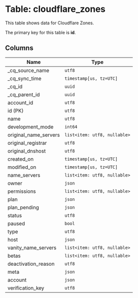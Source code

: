 # Table: cloudflare_zones

This table shows data for Cloudflare Zones.

The primary key for this table is **id**.

## Columns

| Name          | Type          |
| ------------- | ------------- |
|_cq_source_name|`utf8`|
|_cq_sync_time|`timestamp[us, tz=UTC]`|
|_cq_id|`uuid`|
|_cq_parent_id|`uuid`|
|account_id|`utf8`|
|id (PK)|`utf8`|
|name|`utf8`|
|development_mode|`int64`|
|original_name_servers|`list<item: utf8, nullable>`|
|original_registrar|`utf8`|
|original_dnshost|`utf8`|
|created_on|`timestamp[us, tz=UTC]`|
|modified_on|`timestamp[us, tz=UTC]`|
|name_servers|`list<item: utf8, nullable>`|
|owner|`json`|
|permissions|`list<item: utf8, nullable>`|
|plan|`json`|
|plan_pending|`json`|
|status|`utf8`|
|paused|`bool`|
|type|`utf8`|
|host|`json`|
|vanity_name_servers|`list<item: utf8, nullable>`|
|betas|`list<item: utf8, nullable>`|
|deactivation_reason|`utf8`|
|meta|`json`|
|account|`json`|
|verification_key|`utf8`|